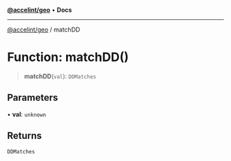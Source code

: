 [**@accelint/geo**](../README.md) • **Docs**

***

[@accelint/geo](../README.md) / matchDD

# Function: matchDD()

> **matchDD**(`val`): `DDMatches`

## Parameters

• **val**: `unknown`

## Returns

`DDMatches`
